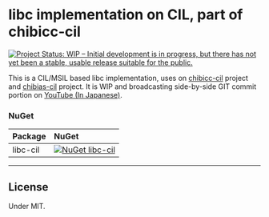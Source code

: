 ﻿# libc implementation on CIL, part of chibicc-cil

[![Project Status: WIP – Initial development is in progress, but there has not yet been a stable, usable release suitable for the public.](https://www.repostatus.org/badges/latest/wip.svg)](https://www.repostatus.org/#wip)

This is a CIL/MSIL based libc implementation, uses on [chibicc-cil](https://github.com/kekyo/chibicc-cil) project and  [chibias-cil](https://github.com/kekyo/chibias-cil) project.
It is WIP and broadcasting side-by-side GIT commit portion on [YouTube (In Japanese)](https://bit.ly/3XbqPSQ).


### NuGet

| Package  | NuGet                                                                                                                |
|:---------|:---------------------------------------------------------------------------------------------------------------------|
| libc-cil | [![NuGet libc-cil](https://img.shields.io/nuget/v/libc-cil.svg?style=flat)](https://www.nuget.org/packages/libc-cil) |


----

## License

Under MIT.
